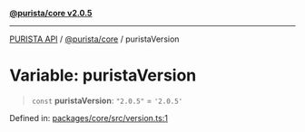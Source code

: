[**@purista/core v2.0.5**](../README.md)

***

[PURISTA API](../../../packages.md) / [@purista/core](../README.md) / puristaVersion

# Variable: puristaVersion

> `const` **puristaVersion**: `"2.0.5"` = `'2.0.5'`

Defined in: [packages/core/src/version.ts:1](https://github.com/puristajs/purista/blob/master/packages/core/src/version.ts#L1)
